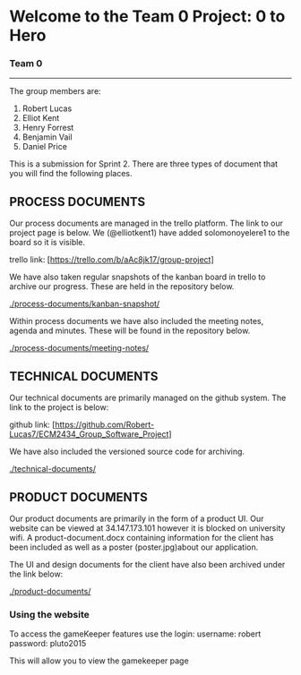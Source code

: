 # Welcome to the Team 0 Project: 0 to Hero

### Team 0
___

The group members are:

1. Robert Lucas
2. Elliot Kent 
3. Henry Forrest
4. Benjamin Vail
5. Daniel Price 


This is a submission for Sprint 2. There are three types of document that you will find the following places.

## PROCESS DOCUMENTS
Our process documents are managed in the trello platform. The link to our project page is below. We (@elliotkent1) have added solomonoyelere1 to the board so it is visible.

trello link: [https://trello.com/b/aAc8jk17/group-project]

We have also taken regular snapshots of the kanban board in trello to archive our progress. These are held in the repository below.

[./process-documents/kanban-snapshot/](./process-documents/kanban-snapshot/)

Within process documents we have also included the meeting notes, agenda and minutes. These will be found in the repository below.

[./process-documents/meeting-notes/](./process-documents/meeting-notes/)



## TECHNICAL DOCUMENTS
Our technical documents are primarily managed on the github system. The link to the project is below:

github link: [https://github.com/Robert-Lucas7/ECM2434_Group_Software_Project] 

We have also included the versioned source code for archiving.

[./technical-documents/](./technical-documents/)


## PRODUCT DOCUMENTS
Our product documents are primarily in the form of a product UI. Our website can be viewed at 34.147.173.101 however it is blocked on university wifi. A product-document.docx containing information for the client has been included as well as a poster (poster.jpg)about our application.

The UI and design documents for the client have also been archived under the link below:

[./product-documents/](./product-documents/)

### Using the website

To access the gameKeeper features use the login: 
username: robert
password: pluto2015

This will allow you to view the gamekeeper page 

